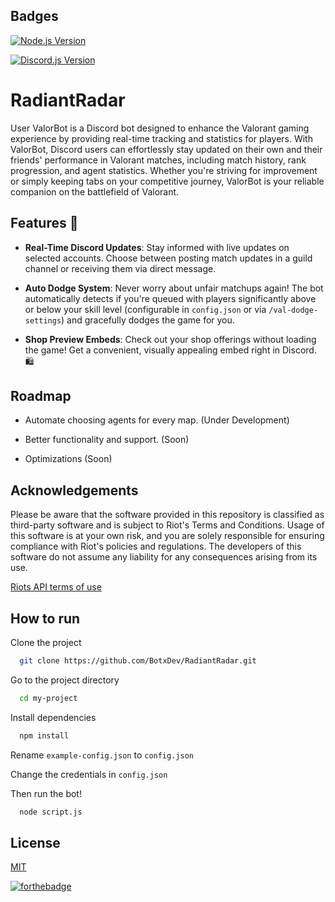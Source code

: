 
## Badges

[![Node.js Version](https://img.shields.io/badge/Node.js-21.7.1-brightgreen)](https://nodejs.org/en/)

[![Discord.js Version](https://img.shields.io/badge/discord.js-14.14.1-blue)](https://discord.js.org/)



# RadiantRadar

User
ValorBot is a Discord bot designed to enhance the Valorant gaming experience by providing real-time tracking and statistics for players. With ValorBot, Discord users can effortlessly stay updated on their own and their friends' performance in Valorant matches, including match history, rank progression, and agent statistics. Whether you're striving for improvement or simply keeping tabs on your competitive journey, ValorBot is your reliable companion on the battlefield of Valorant.

## Features 🚀

- **Real-Time Discord Updates**: Stay informed with live updates on selected accounts. Choose between posting match updates in a guild channel or receiving them via direct message.

- **Auto Dodge System**: Never worry about unfair matchups again! The bot automatically detects if you're queued with players significantly above or below your skill level (configurable in `config.json` or via `/val-dodge-settings`) and gracefully dodges the game for you.

- **Shop Preview Embeds**: Check out your shop offerings without loading the game! Get a convenient, visually appealing embed right in Discord. 🛍️

## Roadmap

- Automate choosing agents for every map. (Under Development)

- Better functionality and support. (Soon)

- Optimizations (Soon)


## Acknowledgements
Please be aware that the software provided in this repository is classified as third-party software and is subject to Riot's Terms and Conditions. Usage of this software is at your own risk, and you are solely responsible for ensuring compliance with Riot's policies and regulations. The developers of this software do not assume any liability for any consequences arising from its use.

[Riots API terms of use](https://developer.riotgames.com/terms)


## How to run

Clone the project

```bash
  git clone https://github.com/BotxDev/RadiantRadar.git
```

Go to the project directory

```bash
  cd my-project
```

Install dependencies

```bash
  npm install
```

Rename `example-config.json` to `config.json`

Change the credentials in `config.json`

Then run the bot!

```bash
  node script.js
```


## License

[MIT](https://choosealicense.com/licenses/mit/)

[![forthebadge](https://forthebadge.com/images/badges/built-with-love.svg)](https://forthebadge.com)

